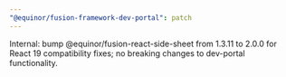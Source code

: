 ```yaml
---
"@equinor/fusion-framework-dev-portal": patch
---
```


Internal: bump @equinor/fusion-react-side-sheet from 1.3.11 to 2.0.0 for React 19 compatibility fixes; no breaking changes to dev-portal functionality.
